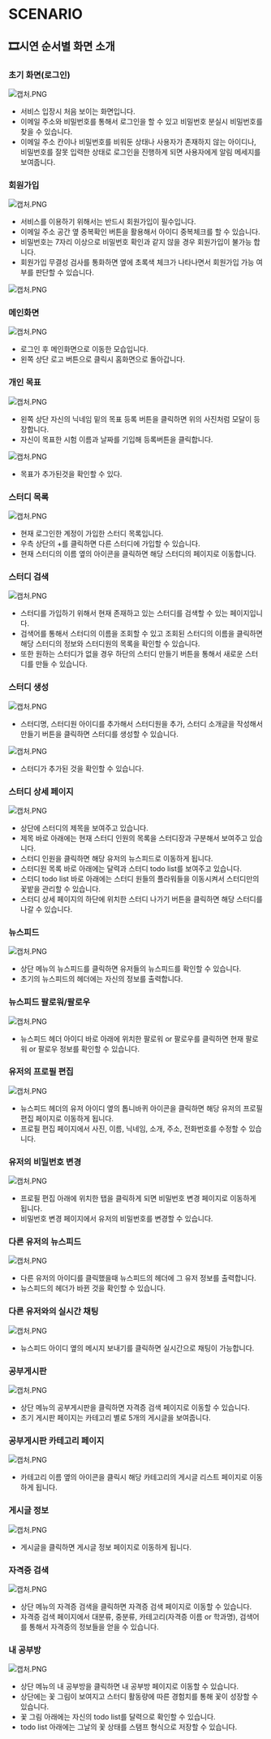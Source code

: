 # SCENARIO

## 🎞시연 순서별 화면 소개

### 초기 화면(로그인)

![캡처.PNG](SCENARIO%20e841963e0ec34977ae561b25ed1dab2d/%25EC%25BA%25A1%25EC%25B2%2598.png)

- 서비스 입장시 처음 보이는 화면입니다.
- 이메일 주소와 비밀번호를 통해서 로그인을 할 수 있고 비밀번호 분실시 비밀번호를 찾을 수 있습니다.
- 이메일 주소 칸이나 비밀번호를 비워둔 상태나 사용자가 존재하지 않는 아이디나, 비밀번호를 잘못 입력한 상태로 로그인을 진행하게 되면 사용자에게 알림 메세지를 보여줍니다.

### 회원가입

![캡처.PNG](SCENARIO%20e841963e0ec34977ae561b25ed1dab2d/%25EC%25BA%25A1%25EC%25B2%2598%201.png)

- 서비스를 이용하기 위해서는 반드시 회원가입이 필수입니다.
- 이메일 주소 공간 옆 중복확인 버튼을 활용해서 아이디 중복체크를 할 수 있습니다.
- 비밀번호는 7자리 이상으로 비밀번호 확인과 같지 않을 경우 회원가입이 불가능 합니다.
- 회원가입 무결성 검사를 통화하면 옆에 초록색 체크가 나타나면서 회원가입 가능 여부를 판단할 수 있습니다.

![캡처.PNG](SCENARIO%20e841963e0ec34977ae561b25ed1dab2d/%25EC%25BA%25A1%25EC%25B2%2598%202.png)

### 메인화면

![캡처.PNG](SCENARIO%20e841963e0ec34977ae561b25ed1dab2d/%25EC%25BA%25A1%25EC%25B2%2598%203.png)

- 로그인 후 메인화면으로 이동한 모습입니다.
- 왼쪽 상단 로고 버튼으로 클릭시 홈화면으로 돌아갑니다.

### 개인 목표

![캡처.PNG](SCENARIO%20e841963e0ec34977ae561b25ed1dab2d/%25EC%25BA%25A1%25EC%25B2%2598%204.png)

- 왼쪽 상단 자신의 닉네임 밑의 목표 등록 버튼을 클릭하면 위의 사진처럼 모달이 등장합니다.
- 자신이 목표한 시험 이름과 날짜를 기입해 등록버튼을 클릭합니다.

![캡처.PNG](SCENARIO%20e841963e0ec34977ae561b25ed1dab2d/%25EC%25BA%25A1%25EC%25B2%2598%205.png)

- 목표가 추가된것을 확인할 수 있다.

### 스터디 목록

![캡처.PNG](SCENARIO%20e841963e0ec34977ae561b25ed1dab2d/%25EC%25BA%25A1%25EC%25B2%2598%206.png)

- 현재 로그인한 계정이 가입한 스터디 목록입니다.
- 우측 상단의 +를 클릭하면 다른 스터디에 가입할 수 있습니다.
- 현재 스터디의 이름 옆의 아이콘을 클릭하면 해당 스터디의 페이지로 이동합니다.

### 스터디 검색

![캡처.PNG](SCENARIO%20e841963e0ec34977ae561b25ed1dab2d/%25EC%25BA%25A1%25EC%25B2%2598%207.png)

- 스터디를 가입하기 위해서 현재 존재하고 있는 스터디를 검색할 수 있는 페이지입니다.
- 검색어를 통해서 스터디의 이름을 조회할 수 있고 조회된 스터디의 이름을 클릭하면 해당 스터디의 정보와 스터디원의 목록을 확인할 수 있습니다.
- 또한 원하는 스터디가 없을 경우 하단의 스터디 만들기 버튼을 통해서 새로운 스터디를 만들 수 있습니다.

### 스터디 생성

![캡처.PNG](SCENARIO%20e841963e0ec34977ae561b25ed1dab2d/%25EC%25BA%25A1%25EC%25B2%2598%208.png)

- 스터디명, 스터디원 아이디를 추가해서 스터디원을 추가, 스터디 소개글을 작성해서 만들기 버튼을 클릭하면 스터디를 생성할 수 있습니다.

![캡처.PNG](SCENARIO%20e841963e0ec34977ae561b25ed1dab2d/%25EC%25BA%25A1%25EC%25B2%2598%209.png)

- 스터디가 추가된 것을 확인할 수 있습니다.

### 스터디 상세 페이지

![캡처.PNG](SCENARIO%20e841963e0ec34977ae561b25ed1dab2d/%25EC%25BA%25A1%25EC%25B2%2598%2010.png)

- 상단에 스터디의 제목을 보여주고 있습니다.
- 제목 바로 아래에는 현재 스터디 인원의 목록을 스터디장과 구분해서 보여주고 있습니다.
- 스터디 인원을 클릭하면 해당 유저의 뉴스피드로 이동하게 됩니다.
- 스터디원 목록 바로 아래에는 달력과 스터디 todo list를 보여주고 있습니다.
- 스터디 todo list 바로 아래에는 스터디 원들의 플라워들을 이동시켜서 스터디만의 꽃밭을 관리할 수 있습니다.
- 스터디 상세 페이지의 하단에 위치한 스터디 나가기 버튼을 클릭하면 해당 스터디를 나갈 수 있습니다.

### 뉴스피드

![캡처.PNG](SCENARIO%20e841963e0ec34977ae561b25ed1dab2d/%25EC%25BA%25A1%25EC%25B2%2598%2011.png)

- 상단 메뉴의 뉴스피드를 클릭하면 유저들의 뉴스피드를 확인할 수 있습니다.
- 초기의 뉴스피드의 헤더에는 자신의 정보를 출력합니다.

### 뉴스피드 팔로워/팔로우

![캡처.PNG](SCENARIO%20e841963e0ec34977ae561b25ed1dab2d/%25EC%25BA%25A1%25EC%25B2%2598%2012.png)

- 뉴스피드 헤더 아이디 바로 아래에 위치한 팔로워 or 팔로우를 클릭하면 현재 팔로워 or 팔로우 정보를 확인할 수 있습니다.

### 유저의 프로필 편집

![캡처.PNG](SCENARIO%20e841963e0ec34977ae561b25ed1dab2d/%25EC%25BA%25A1%25EC%25B2%2598%2013.png)

- 뉴스피드 헤더의 유저 아이디 옆의 톱니바퀴 아이콘을 클릭하면 해당 유저의 프로필 편집 페이지로 이동하게 됩니다.
- 프로필 편집 페이지에서 사진, 이름, 닉네임, 소개, 주소, 전화번호를 수정할 수 있습니다.

### 유저의 비밀번호 변경

![캡처.PNG](SCENARIO%20e841963e0ec34977ae561b25ed1dab2d/%25EC%25BA%25A1%25EC%25B2%2598%2014.png)

- 프로필 편집 아래에 위치한 탭을 클릭하게 되면 비밀번호 변경 페이지로 이동하게 됩니다.
- 비밀번호 변경 페이지에서 유저의 비밀번호를 변경할 수 있습니다.

### 다른 유저의 뉴스피드

![캡처.PNG](SCENARIO%20e841963e0ec34977ae561b25ed1dab2d/%25EC%25BA%25A1%25EC%25B2%2598%2015.png)

- 다른 유저의 아이디를 클릭했을때 뉴스피드의 헤더에 그 유저 정보를 출력합니다.
- 뉴스피드의 헤더가 바뀐 것을 확인할 수 있습니다.

### 다른 유저와의 실시간 채팅

![캡처.PNG](SCENARIO%20e841963e0ec34977ae561b25ed1dab2d/%25EC%25BA%25A1%25EC%25B2%2598%2016.png)

- 뉴스피드 아이디 옆의 메시지 보내기를 클릭하면 실시간으로 채팅이 가능합니다.

### 공부게시판

![캡처.PNG](SCENARIO%20e841963e0ec34977ae561b25ed1dab2d/%25EC%25BA%25A1%25EC%25B2%2598%2017.png)

- 상단 메뉴의 공부게시판을 클릭하면 자격증 검색 페이지로 이동할 수 있습니다.
- 초기 게시판 페이지는 카테고리 별로 5개의 게시글을 보여줍니다.

### 공부게시판 카테고리 페이지

![캡처.PNG](SCENARIO%20e841963e0ec34977ae561b25ed1dab2d/%25EC%25BA%25A1%25EC%25B2%2598%2018.png)

- 카테고리 이름 옆의 아이콘을 클릭시 해당 카테고리의 게시글 리스트 페이지로 이동하게 됩니다.

### 게시글 정보

![캡처.PNG](SCENARIO%20e841963e0ec34977ae561b25ed1dab2d/%25EC%25BA%25A1%25EC%25B2%2598%2019.png)

- 게시글을 클릭하면 게시글 정보 페이지로 이동하게 됩니다.

### 자격증 검색

![캡처.PNG](SCENARIO%20e841963e0ec34977ae561b25ed1dab2d/%25EC%25BA%25A1%25EC%25B2%2598%2020.png)

- 상단 메뉴의 자격증 검색을 클릭하면 자격증 검색 페이지로 이동할 수 있습니다.
- 자격증 검색 페이지에서 대분류, 중분류, 카테고리(자격증 이름 or 학과명), 검색어를 통해서 자격증의 정보들을 얻을 수 있습니다.

### 내 공부방

![캡처.PNG](SCENARIO%20e841963e0ec34977ae561b25ed1dab2d/%25EC%25BA%25A1%25EC%25B2%2598%2021.png)

- 상단 메뉴의 내 공부방을 클릭하면 내 공부방 페이지로 이동할 수 있습니다.
- 상단에는 꽃 그림이 보여지고 스터디 활동량에 따른 경험치를 통해 꽃이 성장할 수 있습니다.
- 꽃 그림 아래에는 자신의 todo list를 달력으로 확인할 수 있습니다.
- todo list 아래에는 그날의 꽃 상태를 스탬프 형식으로 저장할 수 있습니다.